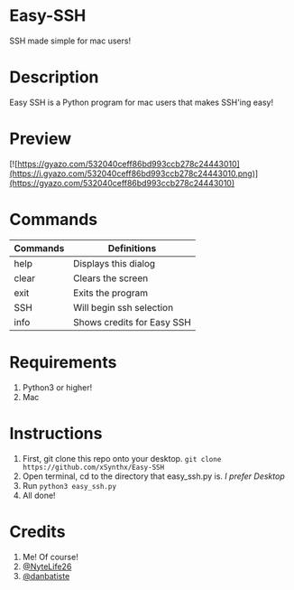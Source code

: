 # Easy-SSH
SSH made simple for mac users!

# Description
Easy SSH is a Python program for mac users that makes SSH'ing easy!

# Preview
[![https://gyazo.com/532040ceff86bd993ccb278c24443010](https://i.gyazo.com/532040ceff86bd993ccb278c24443010.png)](https://gyazo.com/532040ceff86bd993ccb278c24443010)

# Commands
Commands      | Definitions
------------- | -------------
help          | Displays this dialog
clear         | Clears the screen
exit          | Exits the program
SSH           | Will begin ssh selection
info          | Shows credits for Easy SSH

# Requirements
1. Python3 or higher!
2. Mac

# Instructions
1. First, git clone this repo onto your desktop. `git clone https://github.com/xSynthx/Easy-SSH`
2. Open terminal, cd to the directory that easy_ssh.py is. *I prefer Desktop*
3. Run `python3 easy_ssh.py`
4. All done!

# Credits
1. Me! Of course!
2. [ @NyteLife26 ](https://github.com/Nytelife26)
3. [ @danbatiste ](https://github.com/danbatiste)

